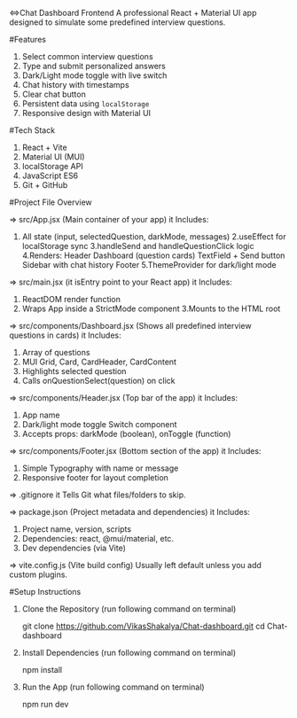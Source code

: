 <=>Chat Dashboard Frontend
  A professional React + Material UI app designed to simulate some predefined interview questions.

#Features

1. Select common interview questions
2. Type and submit personalized answers
3. Dark/Light mode toggle with live switch
4. Chat history with timestamps
5. Clear chat button
6. Persistent data using `localStorage`
7. Responsive design with Material UI

#Tech Stack

1. React + Vite
2. Material UI (MUI)
3. localStorage API
4. JavaScript ES6
5. Git + GitHub

#Project File Overview

=> src/App.jsx (Main container of your app)
it Includes:
  1. All state (input, selectedQuestion, darkMode, messages)
  2.useEffect for localStorage sync
  3.handleSend and handleQuestionClick logic
  4.Renders:
      Header
      Dashboard (question cards)
      TextField + Send button
      Sidebar with chat history
      Footer
  5.ThemeProvider for dark/light mode

=> src/main.jsx (it isEntry point to your React app)
it Includes:
  1. ReactDOM render function
  2. Wraps App inside a StrictMode component
  3.Mounts to the HTML root
 
=> src/components/Dashboard.jsx (Shows all predefined interview questions in cards)
it Includes:
  1. Array of questions
  2. MUI Grid, Card, CardHeader, CardContent
  3. Highlights selected question
  4. Calls onQuestionSelect(question) on click

=> src/components/Header.jsx (Top bar of the app)
it Includes:
  1. App name
  2. Dark/light mode toggle Switch component
  3. Accepts props: darkMode (boolean), onToggle (function)

=> src/components/Footer.jsx (Bottom section of the app)
it Includes:
  1. Simple Typography with name or message
  2. Responsive footer for layout completion

=> .gitignore
   it Tells Git what files/folders to skip.

=> package.json (Project metadata and dependencies)
it Includes:
  1. Project name, version, scripts
  2. Dependencies: react, @mui/material, etc.
  3. Dev dependencies (via Vite)

=> vite.config.js (Vite build config)
  Usually left default unless you add custom plugins.

#Setup Instructions 

1. Clone the Repository (run following command on terminal)

    git clone https://github.com/VikasShakalya/Chat-dashboard.git
    cd Chat-dashboard

2. Install Dependencies (run following command on terminal)

    npm install

3. Run the App (run following command on terminal)

     npm run dev

   
   



